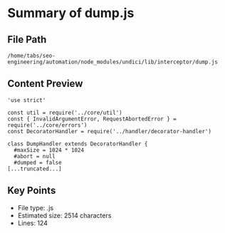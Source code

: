 # Summary of dump.js
  
## File Path
`/home/tabs/seo-engineering/automation/node_modules/undici/lib/interceptor/dump.js`

## Content Preview
```
'use strict'

const util = require('../core/util')
const { InvalidArgumentError, RequestAbortedError } = require('../core/errors')
const DecoratorHandler = require('../handler/decorator-handler')

class DumpHandler extends DecoratorHandler {
  #maxSize = 1024 * 1024
  #abort = null
  #dumped = false
[...truncated...]
```

## Key Points
- File type: .js
- Estimated size: 2514 characters
- Lines: 124
